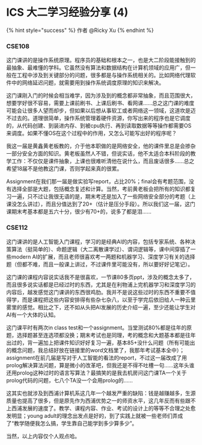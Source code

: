# ICS 大二学习经验分享 (4)

{% hint style="success" %}
作者 @Ricky Xu
{% endhint %}

### CSE108

这门课讲的是操作系统原理。程序员的基础和根本之一，也是大二阶段能接触到的最抽象、最难懂的学科。它虽然没有算法和数据结构在计算机领域的应用广，但一般在工程中涉及到关键部分的问题，很多都是与操作系统相关的。比如网络代理软件中的网络延迟问题，就需要用到操作系统调度原理的知识来解决。

这门课刚入门的时候会相当难学，因为涉及到的概念都非常抽象，而且范围很大，想要学好很不容易，需要上课前刷书、上课后刷书、看网课......总之这门课的难度可能会让很多人望而却步，但如果以后想从事软工或者网络这一领域，这道坎是迈不过去的。道理很简单，操作系统管理着硬件资源，你写出来的程序也是它调度的，从代码创建、到装进内存、到被cpu执行、再到读取数据等等操作都需要OS来调度。如果不懂OS在这个过程中的作用，又怎么可能写出好的程序呢？

我这一届是黄鑫黄老板教的，介于他本职做的是网络安全，他的课件里总是会掺杂一部分安全方面的知识。黄老板虽然人不错，但说实话，他不太适合本科阶段的教学工作：不仅仅是课件抽象，上课也很难听清他在说什么，而且废话很多......总之希望18届不是他教这门课，否则学起来真的很累。

Assignment在我们那一届是做实验写report，占比20%；final会有考题范围，没有选择全部是大题，包括概念复述和计算。当然，考前黄老板会把所有的知识都复习一遍，只不过让我很无语的是，期末考还是加入了一些网络安全部分的考题（上课没怎么讲过），而且分值达到了20+（估计是压分手段）。所以我们这一届，这门课期末考基本都是五六十分，很少有70+的，说多了都是泪......

### CSE112

这门课讲的是人工智能入门课程，学习的是经典AI的内容，包括专家系统、各种决策算法（挺简单的）、命题逻辑（大二离散课学过）、谓词逻辑等，课中间穿插了一些modern AI的扩展，而且老师很喜欢考一两题和机器学习、深度学习有关的选择题（但都不难，而且一般课上讲过，不过课件里可能没有，所以要好好记笔记）。

这门课的课程内容说实话我不是很喜欢，一节课80多页ppt，涉及的概念太多了，而且很多说实话都是已经过时的东西，尤其是在利物浦上完机器学习和深度学习的内容后，越发感觉这门课讲的东西很鸡肋。我并不是说这些过时的东西不重要不值得学，而是课程把这些内容安排得有些杂七杂八，以至于学完后依旧给人一种云里雾里的感觉。相比之下，还不如从头把AI发展的历史介绍一遍，至少还能让学生对AI有一个大体的认知。

这门课平时有两次in class test和一个assignment。当堂测试80%都是往年的原题，选择题甚至连选项都没换；期末考试也是同理，考的概念和大题基本都是往年出过的，背一遍加上把课件知识好好复习一遍，基本85+没什么问题（所有可能出的概念问题，我总结好放在链接里的word文档里了，我那年考试基本全中）；assignment在前几届是写对于人工智能的看法的report，不过这一届改成了用prolog解决算法问题，算是微小的改革吧，但我还是不得不吐槽一句......这年头谁还用prolog这种过时的语言写算法？最搞笑的是我去机房问这门课TA一个关于prolog代码的问题，七八个TA没一个会用prolog的......

这其实也就涉及到西浦计算机系这几年一个越发严重的缺陷：钱是越赚越多，生源质量也提高了很多，但是原先作为西浦优势之一的师资水平，这几年反而有些跟不上西浦发展的速度了。教学、课程内容、作业、考试的设计上的等等不合理之处愈发明显；young adult的理念出发点是好的，到了实践上就被一些老师们弄成了“教学随便我怎么搞，学生靠自己能学到多少算多少”。

当然，以上内容仅个人观点哈。
